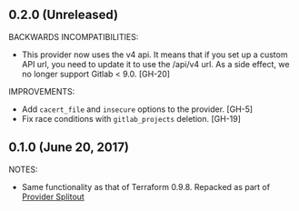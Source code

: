 ## 0.2.0 (Unreleased)

BACKWARDS INCOMPATIBILITIES:

* This provider now uses the v4 api. It means that if you set up a custom API url, you need to update it to use the /api/v4 url. As a side effect, we no longer support Gitlab < 9.0. [GH-20]

IMPROVEMENTS:

* Add `cacert_file` and `insecure` options to the provider. [GH-5]
* Fix race conditions with `gitlab_projects` deletion. [GH-19]

## 0.1.0 (June 20, 2017)

NOTES:

* Same functionality as that of Terraform 0.9.8. Repacked as part of [Provider Splitout](https://www.hashicorp.com/blog/upcoming-provider-changes-in-terraform-0-10/)
